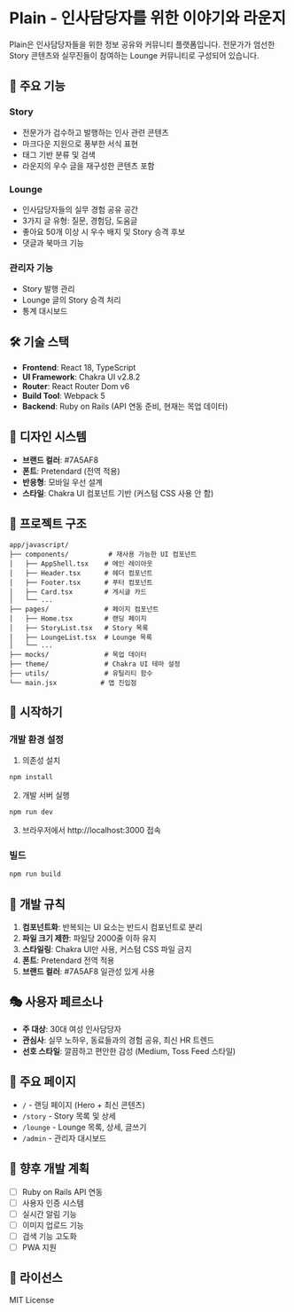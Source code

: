 # Plain - 인사담당자를 위한 이야기와 라운지

Plain은 인사담당자들을 위한 정보 공유와 커뮤니티 플랫폼입니다. 전문가가 엄선한 Story 콘텐츠와 실무진들이 참여하는 Lounge 커뮤니티로 구성되어 있습니다.

## 🎯 주요 기능

### Story
- 전문가가 검수하고 발행하는 인사 관련 콘텐츠
- 마크다운 지원으로 풍부한 서식 표현
- 태그 기반 분류 및 검색
- 라운지의 우수 글을 재구성한 콘텐츠 포함

### Lounge  
- 인사담당자들의 실무 경험 공유 공간
- 3가지 글 유형: 질문, 경험담, 도움글
- 좋아요 50개 이상 시 우수 배지 및 Story 승격 후보
- 댓글과 북마크 기능

### 관리자 기능
- Story 발행 관리
- Lounge 글의 Story 승격 처리
- 통계 대시보드

## 🛠 기술 스택

- **Frontend**: React 18, TypeScript
- **UI Framework**: Chakra UI v2.8.2
- **Router**: React Router Dom v6
- **Build Tool**: Webpack 5
- **Backend**: Ruby on Rails (API 연동 준비, 현재는 목업 데이터)

## 🎨 디자인 시스템

- **브랜드 컬러**: #7A5AF8
- **폰트**: Pretendard (전역 적용)
- **반응형**: 모바일 우선 설계
- **스타일**: Chakra UI 컴포넌트 기반 (커스텀 CSS 사용 안 함)

## 📁 프로젝트 구조

```
app/javascript/
├── components/          # 재사용 가능한 UI 컴포넌트
│   ├── AppShell.tsx    # 메인 레이아웃
│   ├── Header.tsx      # 헤더 컴포넌트
│   ├── Footer.tsx      # 푸터 컴포넌트
│   ├── Card.tsx        # 게시글 카드
│   └── ...
├── pages/              # 페이지 컴포넌트
│   ├── Home.tsx        # 랜딩 페이지
│   ├── StoryList.tsx   # Story 목록
│   ├── LoungeList.tsx  # Lounge 목록
│   └── ...
├── mocks/              # 목업 데이터
├── theme/              # Chakra UI 테마 설정
├── utils/              # 유틸리티 함수
└── main.jsx           # 앱 진입점
```

## 🚀 시작하기

### 개발 환경 설정

1. 의존성 설치
```bash
npm install
```

2. 개발 서버 실행
```bash
npm run dev
```

3. 브라우저에서 http://localhost:3000 접속

### 빌드

```bash
npm run build
```

## 📝 개발 규칙

1. **컴포넌트화**: 반복되는 UI 요소는 반드시 컴포넌트로 분리
2. **파일 크기 제한**: 파일당 2000줄 이하 유지
3. **스타일링**: Chakra UI만 사용, 커스텀 CSS 파일 금지
4. **폰트**: Pretendard 전역 적용
5. **브랜드 컬러**: #7A5AF8 일관성 있게 사용

## 🎭 사용자 페르소나

- **주 대상**: 30대 여성 인사담당자
- **관심사**: 실무 노하우, 동료들과의 경험 공유, 최신 HR 트렌드
- **선호 스타일**: 깔끔하고 편안한 감성 (Medium, Toss Feed 스타일)

## 📱 주요 페이지

- `/` - 랜딩 페이지 (Hero + 최신 콘텐츠)
- `/story` - Story 목록 및 상세
- `/lounge` - Lounge 목록, 상세, 글쓰기
- `/admin` - 관리자 대시보드

## 🔧 향후 개발 계획

- [ ] Ruby on Rails API 연동
- [ ] 사용자 인증 시스템
- [ ] 실시간 알림 기능
- [ ] 이미지 업로드 기능
- [ ] 검색 기능 고도화
- [ ] PWA 지원

## 📄 라이선스

MIT License